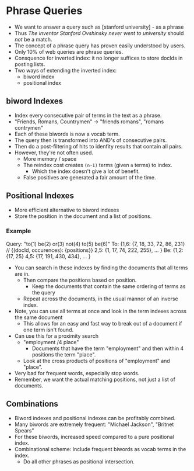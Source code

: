 # Phrase Queries

* We want to answer a query such as [stanford university] - as a phrase
* Thus _The inventor Stanford Ovshinsky never went to university_ should *not* be a match.
* The concept of a phrase query has proven easily understood by users.
* Only 10% of web queries are phrase queries.
* Consquence for inverted index: it no longer suffices to store docIds in posting lists.
* Two ways of extending the inverted index:
  * biword index
  * positional index

## biword Indexes

* Index every consecutive pair of terms in the text as a phrase.
* "Friends, Romans, Countrymen" -> "friends romans", "romans contrymen"
* Each of these biwords is now a vocab term.
* The query then is transformed into AND's of consecutive pairs.
* Then do a post-filtering of hits to idenfity results that contain all pairs.
* However, they're not often used.
  * More memory / space
  * The reindex cost creates `(n-1)` terms (given `n` terms) to index.
    * Which the index doesn't give a lot of benefit.
  * False positives are generated a fair amount of the time.

## Positional Indexes

* More efficient alternative to biword indexes
* Store the position in the document and a list of positions.

### Example

   Query: "to(1) be(2) or(3) not(4) to(5) be(6)"
   To:
     {1,6: {7, 18, 33, 72, 86, 231} // {(docId, occurences): {positions}}
      2,5: {1, 17, 74, 222, 255},
      ...
     }
   Be:
     {1,2: {17, 25}
      4,5: {17, 191, 430, 434},
      ...
     }

* You can search in these indexes by finding the documents that all terms are in.
  * Then compare the positions based on position.
    * Keep the documents that contain the same ordering of terms as the query
  * Repeat across the documents, in the usual mannor of an inverse index.
* Note, you can use all terms at once and look in the term indexes across the same document
  * This allows for an easy and fast way to break out of a document if one term isn't found.
* Can use this for a proximity search
  * "employment /4 place"
    * Documents that have the term "employment" and then within 4 positions the term "place".
  * Look at the cross products of positions of "employment" and "place".
* Very bad for frequent words, especially stop words.
* Remember, we want the actual matching positions, not just a list of documents.

## Combinations

* Biword indexes and positional indexes can be profitably combined.
* Many biwords are extremely frequent: "Michael Jackson", "Britnet Spears"
* For these biwords, increased speed compared to a pure positional index.
* Combinational scheme: Include frequent biwords as vocab terms in the index.
  * Do all other phrases as positional intersection.
